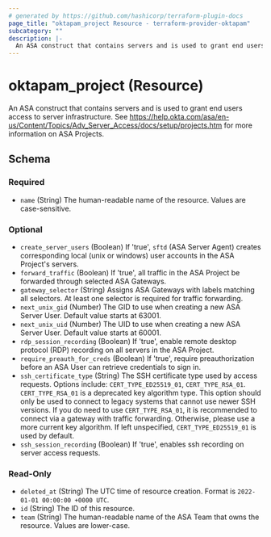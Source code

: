 ```yaml
---
# generated by https://github.com/hashicorp/terraform-plugin-docs
page_title: "oktapam_project Resource - terraform-provider-oktapam"
subcategory: ""
description: |-
  An ASA construct that contains servers and is used to grant end users access to server infrastructure. See https://help.okta.com/asa/en-us/Content/Topics/AdvServerAccess/docs/setup/projects.htm for more information on ASA Projects.
---
```


# oktapam_project (Resource)

An ASA construct that contains servers and is used to grant end users access to server infrastructure. See https://help.okta.com/asa/en-us/Content/Topics/Adv_Server_Access/docs/setup/projects.htm for more information on ASA Projects.



<!-- schema generated by tfplugindocs -->
## Schema

### Required

- `name` (String) The human-readable name of the resource. Values are case-sensitive.

### Optional

- `create_server_users` (Boolean) If 'true', `sftd` (ASA Server Agent) creates corresponding local (unix or windows) user accounts in the ASA Project's servers.
- `forward_traffic` (Boolean) If 'true', all traffic in the ASA Project be forwarded through selected ASA Gateways.
- `gateway_selector` (String) Assigns ASA Gateways with labels matching all selectors. At least one selector is required for traffic forwarding.
- `next_unix_gid` (Number) The GID to use when creating a new ASA Server User. Default value starts at 63001.
- `next_unix_uid` (Number) The UID to use when creating a new ASA Server User. Default value starts at 60001.
- `rdp_session_recording` (Boolean) If 'true', enable remote desktop protocol (RDP) recording on all servers in the ASA Project.
- `require_preauth_for_creds` (Boolean) If 'true', require preauthorization before an ASA User can retrieve credentials to sign in.
- `ssh_certificate_type` (String) The SSH certificate type used by access requests. Options include: `CERT_TYPE_ED25519_01`, `CERT_TYPE_RSA_01`. `CERT_TYPE_RSA_01` is a deprecated key algorithm type. This option should only be used to connect to legacy systems that cannot use newer SSH versions. If you do need to use `CERT_TYPE_RSA_01`, it is recommended to connect via a gateway with traffic forwarding. Otherwise, please use a more current key algorithm. If left unspecified, `CERT_TYPE_ED25519_01` is used by default.
- `ssh_session_recording` (Boolean) If 'true', enables ssh recording on server access requests.

### Read-Only

- `deleted_at` (String) The UTC time of resource creation. Format is `2022-01-01 00:00:00 +0000 UTC`.
- `id` (String) The ID of this resource.
- `team` (String) The human-readable name of the ASA Team that owns the resource. Values are lower-case.


